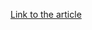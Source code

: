 [Link to the article](https://blog.eclecticiq.com/phishing-emails-impersonate-maritime-industry-in-likely-bec-campaign?hsLang=en)
